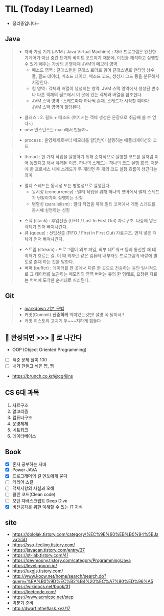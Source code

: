 # TIL (Today I Learned)
- 정리중입니다~

## Java
> * 자바 가상 기계 (JVM / Java Virtual Machine) : 자바 프로그램은 완전한 기계어가 아닌 중간 단계의 바이트 코드이기 때문에, 이것을 해석하고 실행할 수 있게 해주는 가상의 운영체제
>   JVM의 메모리 영역
>   * 메소드 영역 : 클래스들을 클래스 로더로 읽어 클래스별로 런타임 상수 풀, 필드 데이터, 메소드 데이터, 메소드 코드, 생성자 코드 등을 분류해서 저장한다.
>   * 힙 영역 : 객체와 배열이 생성되는 영역. JVM 스택 영역에서 생성된 변수나 다른 객체의 필드에서 이 곳에 있는 객체와 배열을 참조한다.
>   * JVM 스택 영역 : 스레드마다 하나씩 존재. 스레드가 시작할 때마다 JVM 스택 영역이 할당된다.

> * 클래스 : 2. 필드 + 메소드 (여기서는 객체 생성은 문장으로 취급해 쓸 수 없다~)
> * new 인스턴스는 main에서 만들자~

> * process : 운영체제로부터 메모리를 할당받아 실행하는 애플리케이션의 코드

> * thread : 한 가지 작업을 실행하기 위해 순차적으로 실행할 코드를 실처럼 이어 놓았다고 해서 유래된 이름. 하나의 스레드는 하나의 코드 실행 흐름. 때문에 한 프로세스 내에 스레드가 두 개라면 두 개의 코드 실행 흐름이 생긴다는 의미.

> * 멀티 스레드는 동시성 또는 병렬성으로 실행된다.
>   * 동시성 (concurrency) : 멀티 작업을 위해 하나의 코어에서 멀티 스레드가 번갈아가며 실행하는 성질
>    * 병렬성 (parallelism) : 멀티 작업을 위해 멀티 코어에서 개별 스레드를 동시에 실행하는 성질

> * 스택 (stack) : 후입선출 (LIFO / Last In First Out) 자료구조. 나중에 넣은 객체가 먼저 빠져나간다.
> * 큐 (queue) : 선입선출 (FIFO / First In First Out) 자료구조. 먼저 넣은 객체가 먼저 빠져나간다.

> * 스트림 (stream) : 프로그램이 외부 파일, 외부 네트워크 등과 통신할 때 데이터가 흐르는 길. 이 때 외부란 같은 컴퓨터 내부라도 프로그램의 바깥에 별도로 존재 하는 것을 말한다.
> * 버퍼 (buffer) : 데이터를 한 곳에서 다른 한 곳으로 전송하는 동안 일시적으로 그 데이터를 보관하는 메모리의 영역
>   버퍼는 큐의 한 형태로, 요청된 자료는 버퍼에 도착한 순서대로 처리된다.

## Git
> * [markdown 기본 문법](/Git/markdownBasic.md)
> * 커밋(Commit) **신중하게** 의미있는것만! 설명 꼭 달아서!!
> * 커밋 히스토리 고치기 무~~~지하게 힘들다 

## :egg: 완성되면 >>> :fried_egg: 로 나간다
* OOP (Object Oriented Programming)
* [ ] 백준 문제 풀이 100
* [ ] 내가 만들고 싶은 앱, 웹
* https://brunch.co.kr/@cg4jins

## CS 6대 과목
1. 자료구조
2. 알고리즘
3. 컴퓨터구조
4. 운영체제
5. 네트워크
6. 데이터베이스

## Book
- [x] 혼자 공부하는 자바
- [x] Power JAVA
- [x] 프로그래머의 길 멘토에게 묻다
- [ ] 커리어 스킬
- [ ] 객체지향의 사실과 오해
- [ ] 클린 코드(Clean code)
- [ ] 모던 자바스크립트 Deep Dive
- [x] 비전공자를 위한 이해할 수 있는 IT 지식

## site
- https://dololak.tistory.com/category/%EC%9E%90%EB%B0%94%5BJava%5D
- https://sso-feeling.tistory.com/
- https://javacan.tistory.com/entry/37
- https://st-lab.tistory.com/41
- https://devmoony.tistory.com/category/Programming/Java
- https://level.goorm.io/
- https://uxgjs.tistory.com/
- http://www.kocw.net/home/search/search.do?query=%EA%B0%9D%EC%B2%B4%20%EC%A7%80%ED%96%A5
- https://wikidocs.net/book/31
- https://leetcode.com/
- https://www.acmicpc.net/step
- 빅분기 준비
- http://dwarfintheflask.xyz/17
